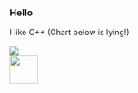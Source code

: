 ### Hello
I like C++ (Chart below is lying!)<br><br>
<img src="https://github-readme-stats.vercel.app/api/top-langs?username=therealdrflower&layout=compact"/>
<br>
<img height=50 src="https://cdn.jsdelivr.net/gh/devicons/devicon/icons/python/python-original.svg"/>

